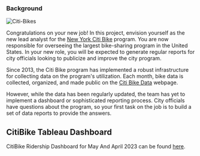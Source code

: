 
### Background

![Citi-Bikes](https://static.bc-edx.com/data/dl-1-2/m18/lms/img/citi-bike-station-bikes.jpg)

Congratulations on your new job! In this project, envision yourself as the new lead analyst for the [New York Citi Bike](https://en.wikipedia.org/wiki/Citi_Bike) program. You are now responsible for overseeing the largest bike-sharing program in the United States. In your new role, you will be expected to generate regular reports for city officials looking to publicize and improve the city program.

Since 2013, the Citi Bike program has implemented a robust infrastructure for collecting data on the program's utilization. Each month, bike data is collected, organized, and made public on the [Citi Bike Data](https://www.citibikenyc.com/system-data) webpage.

However, while the data has been regularly updated, the team has yet to implement a dashboard or sophisticated reporting process. City officials have questions about the program, so your first task on the job is to build a set of data reports to provide the answers.


## CitiBike Tableau Dashboard
CitiBike Ridership Dashboard for May And April 2023 can be found [here](https://public.tableau.com/app/profile/jae.zakarauskas/viz/CitiBikeAnalysis_16898848996080/CitiBikeStory). 
